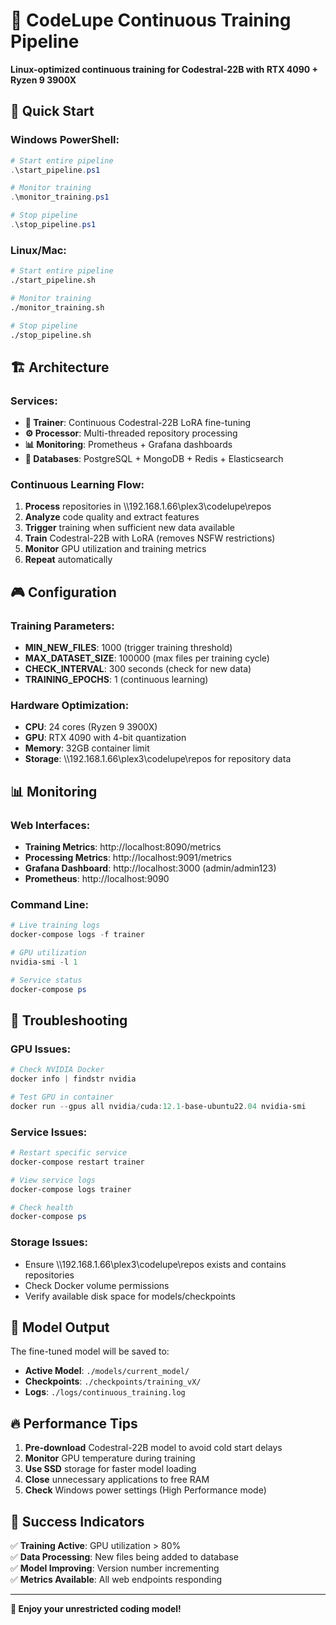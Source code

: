 # 🚀 CodeLupe Continuous Training Pipeline

**Linux-optimized continuous training for Codestral-22B with RTX 4090 + Ryzen 9 3900X**

## 🎯 Quick Start

### Windows PowerShell:
```powershell
# Start entire pipeline
.\start_pipeline.ps1

# Monitor training
.\monitor_training.ps1

# Stop pipeline
.\stop_pipeline.ps1
```

### Linux/Mac:
```bash
# Start entire pipeline
./start_pipeline.sh

# Monitor training  
./monitor_training.sh

# Stop pipeline
./stop_pipeline.sh
```

## 🏗️ Architecture

### Services:
- **🤖 Trainer**: Continuous Codestral-22B LoRA fine-tuning
- **⚙️ Processor**: Multi-threaded repository processing
- **📊 Monitoring**: Prometheus + Grafana dashboards
- **💾 Databases**: PostgreSQL + MongoDB + Redis + Elasticsearch

### Continuous Learning Flow:
1. **Process** repositories in \\\\192.168.1.66\plex3\codelupe\repos 
2. **Analyze** code quality and extract features
3. **Trigger** training when sufficient new data available
4. **Train** Codestral-22B with LoRA (removes NSFW restrictions)
5. **Monitor** GPU utilization and training metrics
6. **Repeat** automatically

## 🎮 Configuration

### Training Parameters:
- **MIN_NEW_FILES**: 1000 (trigger training threshold)
- **MAX_DATASET_SIZE**: 100000 (max files per training cycle)
- **CHECK_INTERVAL**: 300 seconds (check for new data)
- **TRAINING_EPOCHS**: 1 (continuous learning)

### Hardware Optimization:
- **CPU**: 24 cores (Ryzen 9 3900X)
- **GPU**: RTX 4090 with 4-bit quantization
- **Memory**: 32GB container limit
- **Storage**: \\\\192.168.1.66\plex3\codelupe\repos for repository data

## 📊 Monitoring

### Web Interfaces:
- **Training Metrics**: http://localhost:8090/metrics
- **Processing Metrics**: http://localhost:9091/metrics  
- **Grafana Dashboard**: http://localhost:3000 (admin/admin123)
- **Prometheus**: http://localhost:9090

### Command Line:
```powershell
# Live training logs
docker-compose logs -f trainer

# GPU utilization
nvidia-smi -l 1

# Service status
docker-compose ps
```

## 🔧 Troubleshooting

### GPU Issues:
```powershell
# Check NVIDIA Docker
docker info | findstr nvidia

# Test GPU in container
docker run --gpus all nvidia/cuda:12.1-base-ubuntu22.04 nvidia-smi
```

### Service Issues:
```powershell
# Restart specific service
docker-compose restart trainer

# View service logs
docker-compose logs trainer

# Check health
docker-compose ps
```

### Storage Issues:
- Ensure \\\\192.168.1.66\plex3\codelupe\repos exists and contains repositories
- Check Docker volume permissions
- Verify available disk space for models/checkpoints

## 🎨 Model Output

The fine-tuned model will be saved to:
- **Active Model**: `./models/current_model/`
- **Checkpoints**: `./checkpoints/training_vX/`
- **Logs**: `./logs/continuous_training.log`

## 🔥 Performance Tips

1. **Pre-download** Codestral-22B model to avoid cold start delays
2. **Monitor** GPU temperature during training
3. **Use SSD** storage for faster model loading
4. **Close** unnecessary applications to free RAM
5. **Check** Windows power settings (High Performance mode)

## 🎯 Success Indicators

✅ **Training Active**: GPU utilization > 80%  
✅ **Data Processing**: New files being added to database  
✅ **Model Improving**: Version number incrementing  
✅ **Metrics Available**: All web endpoints responding  

---

**🤖 Enjoy your unrestricted coding model!**
